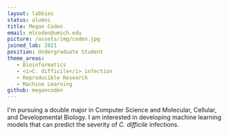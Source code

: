 ```yaml
---
layout: labbies
status: alumni
title: Megan Coden
email: mlcoden@umich.edu
picture: /assets/img/coden.jpg
joined_lab: 2021
position: Undergraduate Student
theme_areas:
   - Bioinformatics
   - <i>C. difficile</i> infection
   - Reproducible Research
   - Machine Learning
github: megancoden
---
```


I'm pursuing a double major in Computer Science and Molecular, Cellular, and Developmental Biology. I am interested in developing machine learning models that can predict the severity of _C. difficile_ infections.
